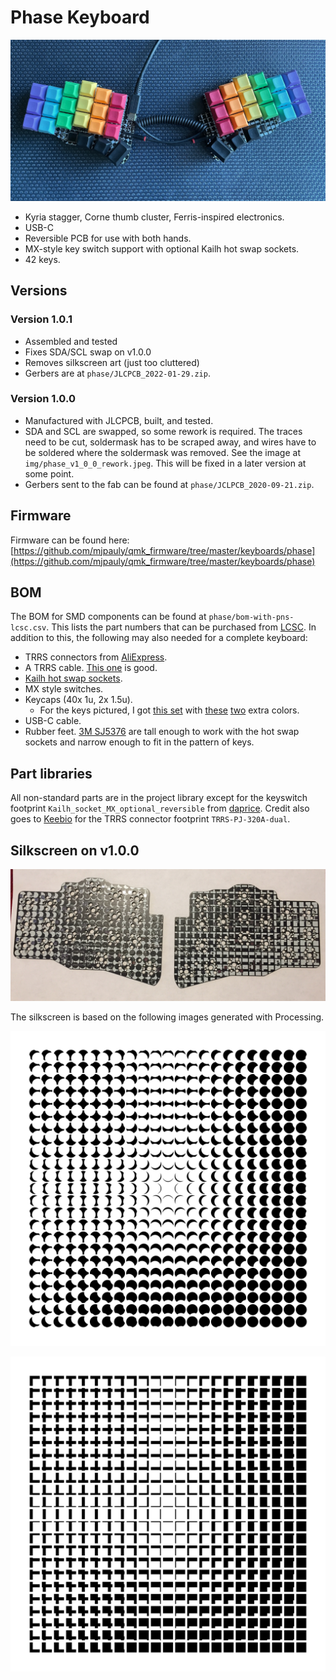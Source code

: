 # Phase Keyboard

![Phase V1.0](img/phase_v1_0_0.jpeg)

- Kyria stagger, Corne thumb cluster, Ferris-inspired electronics.
- USB-C
- Reversible PCB for use with both hands.
- MX-style key switch support with optional Kailh hot swap sockets.
- 42 keys.

## Versions

### Version 1.0.1

- Assembled and tested
- Fixes SDA/SCL swap on v1.0.0
- Removes silkscreen art (just too cluttered)
- Gerbers are at `phase/JLCPCB_2022-01-29.zip`.

### Version 1.0.0

- Manufactured with JLCPCB, built, and tested.
- SDA and SCL are swapped, so some rework is required. The traces need to be cut, soldermask has to be scraped away, and wires have to be soldered where the soldermask was removed. See the image at `img/phase_v1_0_0_rework.jpeg`. This will be fixed in a later version at some point.
- Gerbers sent to the fab can be found at `phase/JCLPCB_2020-09-21.zip`.

## Firmware

Firmware can be found here: [https://github.com/mjpauly/qmk_firmware/tree/master/keyboards/phase](https://github.com/mjpauly/qmk_firmware/tree/master/keyboards/phase)

## BOM

The BOM for SMD components can be found at `phase/bom-with-pns-lcsc.csv`. This lists the part numbers that can be purchased from [LCSC](https://lcsc.com). In addition to this, the following may also needed for a complete keyboard:
- TRRS connectors from [AliExpress](https://www.aliexpress.com/item/33029465106.html).
- A TRRS cable. [This one](https://www.amazon.com/gp/product/B019EHMN68?psc=1) is good.
- [Kailh hot swap sockets](https://kbdfans.com/products/mechanical-keyboard-switches-kailh-pcb-socket).
- MX style switches.
- Keycaps (40x 1u, 2x 1.5u).
    - For the keys pictured, I got [this set](https://kbdfans.com/products/dsa-ergo-blank-keycaps) with [these](https://kbdfans.com/products/dsa-blank-keycaps-1u-10pcs?variant=34194567004299) [two](https://kbdfans.com/products/dsa-blank-keycaps-1u-10pcs?variant=34194567364747) extra colors.
- USB-C cable.
- Rubber feet. [3M SJ5376](https://www.digikey.com/en/products/detail/3m/SJ5376/3866077) are tall enough to work with the hot swap sockets and narrow enough to fit in the pattern of keys.

## Part libraries

All non-standard parts are in the project library except for the keyswitch footprint `Kailh_socket_MX_optional_reversible` from [daprice](https://github.com/daprice/keyswitches.pretty). Credit also goes to [Keebio](https://github.com/keebio/Keebio-Parts.pretty) for the TRRS connector footprint `TRRS-PJ-320A-dual`.

## Silkscreen on v1.0.0

![Silkscreen](img/phase_v1_0_0_silkscreen.jpeg)

The silkscreen is based on the following images generated with Processing.

![Circles](img/circles-160-144-152-overlap.png)

![Squares](img/squares-160-132-132-overlap.png)
